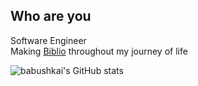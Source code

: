 ## Who are you
Software Engineer \
Making [Biblio](https://github.com/kwdaisuke/Biblio) throughout my journey of life

![babushkai's GitHub stats](https://github-readme-stats.vercel.app/api?username=c&show_icons=true&theme=chartreuse-dark)

